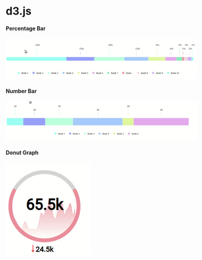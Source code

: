 # d3.js

#### Percentage Bar
![master](percentage_bar.gif)

#### Number Bar
![master](number-loader.gif)

#### Donut Graph
![master](donut_graph.gif)
